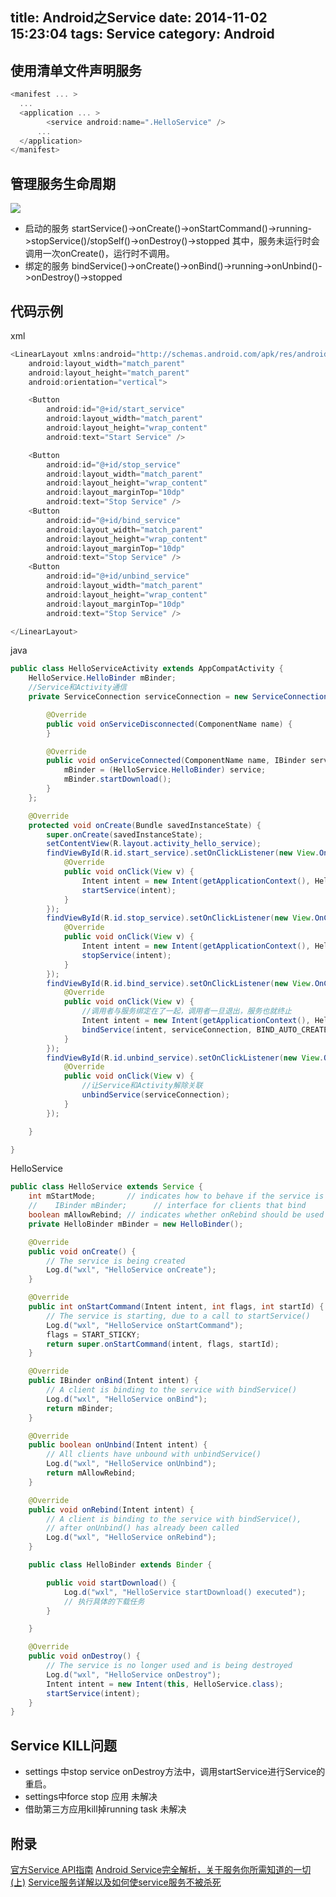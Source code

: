 title: Android之Service
date: 2014-11-02 15:23:04
tags: Service
category: Android
---
## 使用清单文件声明服务
```js
<manifest ... >
  ...
  <application ... >
        <service android:name=".HelloService" />
      ...
  </application>
</manifest>
```
<!--more-->
## 管理服务生命周期
![](http://7q5c2h.com1.z0.glb.clouddn.com/service_lifecycle.png)
* 启动的服务
startService()->onCreate()->onStartCommand()->running->stopService()/stopSelf()->onDestroy()->stopped 其中，服务未运行时会调用一次onCreate()，运行时不调用。
* 绑定的服务
bindService()->onCreate()->onBind()->running->onUnbind()->onDestroy()->stopped

## 代码示例
xml
```js
<LinearLayout xmlns:android="http://schemas.android.com/apk/res/android"
    android:layout_width="match_parent"
    android:layout_height="match_parent"
    android:orientation="vertical">

    <Button
        android:id="@+id/start_service"
        android:layout_width="match_parent"
        android:layout_height="wrap_content"
        android:text="Start Service" />

    <Button
        android:id="@+id/stop_service"
        android:layout_width="match_parent"
        android:layout_height="wrap_content"
        android:layout_marginTop="10dp"
        android:text="Stop Service" />
    <Button
        android:id="@+id/bind_service"
        android:layout_width="match_parent"
        android:layout_height="wrap_content"
        android:layout_marginTop="10dp"
        android:text="Stop Service" />
    <Button
        android:id="@+id/unbind_service"
        android:layout_width="match_parent"
        android:layout_height="wrap_content"
        android:layout_marginTop="10dp"
        android:text="Stop Service" />

</LinearLayout>  
```
java
```java
public class HelloServiceActivity extends AppCompatActivity {
    HelloService.HelloBinder mBinder;
    //Service和Activity通信
    private ServiceConnection serviceConnection = new ServiceConnection() {

        @Override
        public void onServiceDisconnected(ComponentName name) {
        }

        @Override
        public void onServiceConnected(ComponentName name, IBinder service) {
            mBinder = (HelloService.HelloBinder) service;
            mBinder.startDownload();
        }
    };

    @Override
    protected void onCreate(Bundle savedInstanceState) {
        super.onCreate(savedInstanceState);
        setContentView(R.layout.activity_hello_service);
        findViewById(R.id.start_service).setOnClickListener(new View.OnClickListener() {
            @Override
            public void onClick(View v) {
                Intent intent = new Intent(getApplicationContext(), HelloService.class);
                startService(intent);
            }
        });
        findViewById(R.id.stop_service).setOnClickListener(new View.OnClickListener() {
            @Override
            public void onClick(View v) {
                Intent intent = new Intent(getApplicationContext(), HelloService.class);
                stopService(intent);
            }
        });
        findViewById(R.id.bind_service).setOnClickListener(new View.OnClickListener() {
            @Override
            public void onClick(View v) {
                //调用者与服务绑定在了一起，调用者一旦退出，服务也就终止
                Intent intent = new Intent(getApplicationContext(), HelloService.class);
                bindService(intent, serviceConnection, BIND_AUTO_CREATE);
            }
        });
        findViewById(R.id.unbind_service).setOnClickListener(new View.OnClickListener() {
            @Override
            public void onClick(View v) {
                //让Service和Activity解除关联
                unbindService(serviceConnection);
            }
        });

    }

}
```
HelloService
```java
public class HelloService extends Service {
    int mStartMode;       // indicates how to behave if the service is killed
    //    IBinder mBinder;      // interface for clients that bind
    boolean mAllowRebind; // indicates whether onRebind should be used
    private HelloBinder mBinder = new HelloBinder();

    @Override
    public void onCreate() {
        // The service is being created
        Log.d("wxl", "HelloService onCreate");
    }

    @Override
    public int onStartCommand(Intent intent, int flags, int startId) {
        // The service is starting, due to a call to startService()
        Log.d("wxl", "HelloService onStartCommand");
        flags = START_STICKY;
        return super.onStartCommand(intent, flags, startId);
    }

    @Override
    public IBinder onBind(Intent intent) {
        // A client is binding to the service with bindService()
        Log.d("wxl", "HelloService onBind");
        return mBinder;
    }

    @Override
    public boolean onUnbind(Intent intent) {
        // All clients have unbound with unbindService()
        Log.d("wxl", "HelloService onUnbind");
        return mAllowRebind;
    }

    @Override
    public void onRebind(Intent intent) {
        // A client is binding to the service with bindService(),
        // after onUnbind() has already been called
        Log.d("wxl", "HelloService onRebind");
    }

    public class HelloBinder extends Binder {

        public void startDownload() {
            Log.d("wxl", "HelloService startDownload() executed");
            // 执行具体的下载任务
        }

    }

    @Override
    public void onDestroy() {
        // The service is no longer used and is being destroyed
        Log.d("wxl", "HelloService onDestroy");
        Intent intent = new Intent(this, HelloService.class);
        startService(intent);
    }
}
```
## Service KILL问题
* settings 中stop service
onDestroy方法中，调用startService进行Service的重启。
* settings中force stop 应用
未解决
* 借助第三方应用kill掉running task
未解决

## 附录
[官方Service API指南](http://developer.android.com/intl/zh-cn/guide/components/services.html)
[Android Service完全解析，关于服务你所需知道的一切(上)](http://blog.csdn.net/guolin_blog/article/details/11952435)
[Service服务详解以及如何使service服务不被杀死](http://www.cnblogs.com/rossoneri/p/4530216.html)